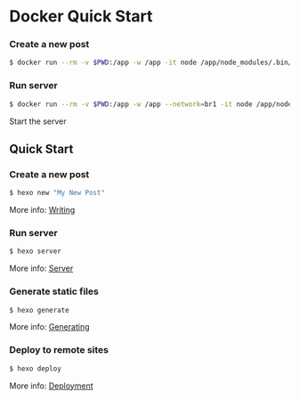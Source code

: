 # Docker Quick Start

### Create a new post

``` bash
$ docker run --rm -v $PWD:/app -w /app -it node /app/node_modules/.bin/hexo new "My New Post"
```

### Run server

``` bash
$ docker run --rm -v $PWD:/app -w /app --network=br1 -it node /app/node_modules/.bin/hexo server
```
Start the server

## Quick Start

### Create a new post

``` bash
$ hexo new "My New Post"
```

More info: [Writing](https://hexo.io/docs/writing.html)

### Run server

``` bash
$ hexo server
```

More info: [Server](https://hexo.io/docs/server.html)

### Generate static files

``` bash
$ hexo generate
```

More info: [Generating](https://hexo.io/docs/generating.html)

### Deploy to remote sites

``` bash
$ hexo deploy
```

More info: [Deployment](https://hexo.io/docs/deployment.html)
